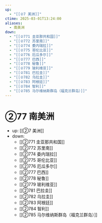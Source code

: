 ```yaml
---
up:
  - "[[②7 美洲]]"
ctime: 2025-03-01T13:24:00
aliases:
  - 南美洲
down:
  - "[[②771 圭亚那共和国]]"
  - "[[②772 苏里南]]"
  - "[[②774 委内瑞拉]]"
  - "[[②775 哥伦比亚]]"
  - "[[②776 厄瓜多尔]]"
  - "[[②777 巴西]]"
  - "[[②778 秘鲁]]"
  - "[[②779 玻利维亚]]"
  - "[[②781 巴拉圭]]"
  - "[[②782 乌拉圭]]"
  - "[[②783 阿根廷]]"
  - "[[②784 智利]]"
  - "[[②785 马尔维纳斯群岛（福克兰群岛）]]"
---
```


# ②77 南美洲

- up: [[②7 美洲]]
- down:	
	- [[②771 圭亚那共和国]]
	- [[②772 苏里南]]
	- [[②774 委内瑞拉]]
	- [[②775 哥伦比亚]]
	- [[②776 厄瓜多尔]]
	- [[②777 巴西]]
	- [[②778 秘鲁]]
	- [[②779 玻利维亚]]
	- [[②781 巴拉圭]]
	- [[②782 乌拉圭]]
	- [[②783 阿根廷]]
	- [[②784 智利]]
	- [[②785 马尔维纳斯群岛（福克兰群岛）]]
	
